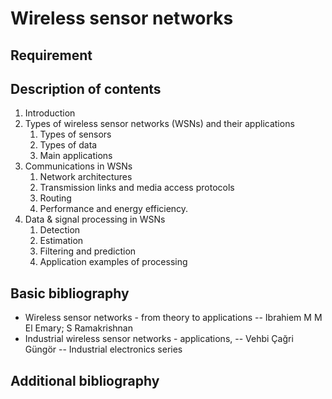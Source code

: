 # Wireless sensor networks

## Requirement

## Description of contents

1. Introduction
2. Types of wireless sensor networks (WSNs) and their applications
    1. Types of sensors
    2. Types of data
    3. Main applications
3. Communications in WSNs
    1. Network architectures
    2. Transmission links and media access protocols
    3. Routing
    4. Performance and energy efficiency.
4. Data & signal processing in WSNs
    1. Detection
    2. Estimation
    3. Filtering and prediction
    4. Application examples of processing

## Basic bibliography

- Wireless sensor networks - from theory to applications -- Ibrahiem M  M El Emary; S Ramakrishnan
- Industrial wireless sensor networks - applications, -- Vehbi Çağri Güngör -- Industrial electronics series

## Additional bibliography
